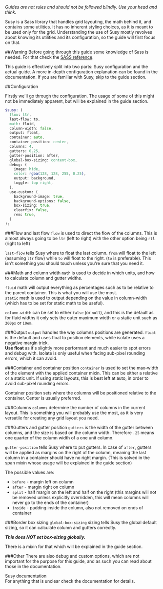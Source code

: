 *Guides are not rules and should not be followed blindly. Use your head and think.*

Susy is a Sass library that handles grid layouting, the math behind it, and contains some utilities. It has no inherent styling choices, as it is meant to be used only for the grid. Understanding the use of Susy mostly revolves about knowing its utilities and its configuration, so the guide will first focus on that.

##Warning
Before going through this guide some knowledge of Sass is needed. For that check the [SASS reference](http://sass-lang.com/documentation/file.SASS_REFERENCE.html).

This guide is effectively split into two parts: Susy configuration and the actual guide. A more in-depth configuration explanation can be found in the documentation. If you are familiar with Susy, skip to the guide section.

##Configuration

Firstly we'll go through the configuration. The usage of some of this might not be immediately apparent, but will be explained in the guide section.

```scss
$susy: (
  flow: ltr,
  last-flow: to,
  math: fluid,
  column-width: false,
  output: float,
  container: auto,
  container-position: center,
  columns: 4,
  gutters: 0.25,
  gutter-position: after,
  global-box-sizing: content-box,
  debug: (
    image: hide,
    color: rgba(128, 128, 255, 0.25),
    output: background,
    toggle: top right,
  ),
  use-custom: (
    background-image: true,
    background-options: false,
    box-sizing: true,
    clearfix: false,
    rem: true,
  )
);
```

###Flow and last flow
`flow` is used to direct the flow of the columns. This is almost always going to be `ltr` (left to right) with the other option being `rtl` (right to left)

`last-flow` tells Susy where to float the last column. `from` will float to the left (assuming `ltr` flow) while `to` will float to the right. (`to` is preferable). This isn't something you should touch unless you're sure that you need it.

###Math and column width
`math` is used to decide in which units, and how to calculate column and gutter widths.

`fluid` math will output everything as percentages such as to be relative to the parent container. This is what you will use the most.  
`static` math is used to output depending on the value in column-width (which has to be set for static math to be useful).

`column-width` can be set to either `false` (or `null`), and this is the default as for fluid widths it only sets the outer maximum width or a static unit such as `200px` or `10em`.

###Output
`output` handles the way columns positions are generated. `float` is the default and uses float to position elements, while isolate uses a negative margin trick.  
**Use float** as it's slightly more performant and much easier to spot errors and debug with. Isolate is only useful when facing sub-pixel rounding errors, which it can avoid.

###Container and container position
`container` is used to set the max-width of the element with the applied container mixin. This can be either a relative or a static unit. If using static layouts, this is best left at auto, in order to avoid sub-pixel rounding errors.

Container position sets where the columns will be positioned relative to the container. Center is usually preferred.

###Columns
`columns` determine the number of columns in the current layout. This is something you will probably use the most, as it is very versatile for creating any grid layout you need.

###Gutters and gutter position
`gutters` is the width of the gutter between columns, and the size is based on the column width. Therefore `.25` means one quarter of the column width of a one unit column.

`gutter-position` tells Susy where to put gutters. In case of `after`, gutters will be applied as margins on the right of the column, meaning the last column in a container should have no right margin. (This is solved in the span mixin whose usage will be explained in the guide section)

The possible values are:

 * `before` - margin left on column
 * `after` - margin right on column
 * `split` - half margin on the left and half on the right (this margins will not be removed unless explicitly overridden, this will mean columns will never go to the ends of the container)
 * `inside` - padding inside the column, also not removed on ends of container

###Border box sizing
`global-box-sizing` sizing tells Susy the global default sizing, so it can calculate column and gutters correctly.

_**This does NOT set box-sizing globally.**_

There is a mixin for that which will be explained in the guide section.

###Other
There are also debug and custom options, which are not important for the purpose for this guide, and as such you can read about those in the documentation.

[Susy documentation](http://susydocs.oddbird.net/en/latest/)  
For anything that is unclear check the documentation for details.
